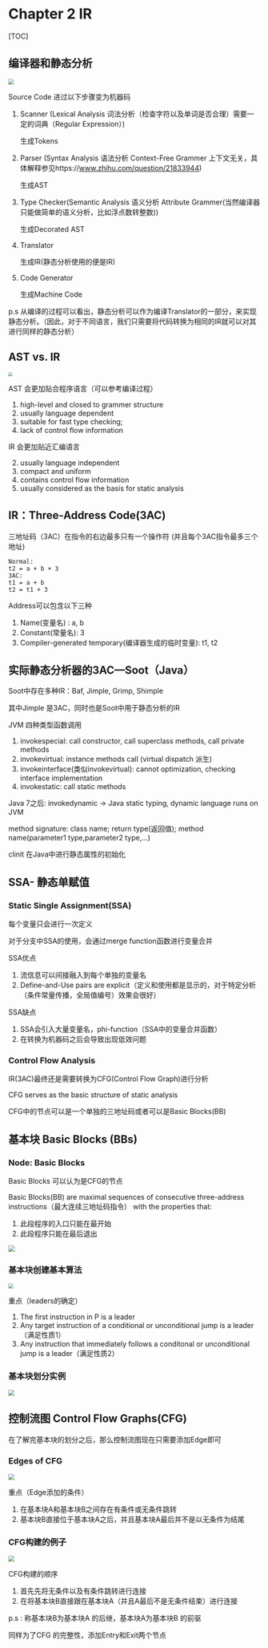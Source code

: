 # Chapter 2 IR

[TOC]

## 编译器和静态分析

<img src="./assets/Chapter2/Compiler.png" style="zoom:70%">

Source Code 进过以下步骤变为机器码

1. Scanner (Lexical Analysis  词法分析（检查字符以及单词是否合理）需要一定的词典（Regular Expression）)

   生成Tokens

2. Parser (Syntax Analysis  语法分析  Context-Free Grammer 上下文无关，具体解释参见https://www.zhihu.com/question/21833944)

   生成AST

3. Type Checker(Semantic Analysis 语义分析 Attribute Grammer(当然编译器只能做简单的语义分析，比如浮点数转整数))

   生成Decorated AST

4. Translator

   生成IR(静态分析使用的便是IR)

5. Code Generator

   生成Machine Code

p.s 从编译的过程可以看出，静态分析可以作为编译Translator的一部分，来实现静态分析。（因此，对于不同语言，我们只需要将代码转换为相同的IR就可以对其进行同样的静态分析）

## AST vs. IR

<img src="./assets/Chapter2/IRvsAST.png" style="zoom:50%">

AST 会更加贴合程序语言（可以参考编译过程）

1. high-level and closed to grammer structure
2. usually language dependent
3. suitable for fast type checking;
4. lack of control flow information

IR 会更加贴近汇编语言

2. usually language independent
3. compact and uniform
4. contains control flow information
5. usually considered as the basis for static analysis

## IR：Three-Address Code(3AC)

三地址码（3AC）在指令的右边最多只有一个操作符 (并且每个3AC指令最多三个地址)

```
Normal:
t2 = a + b + 3 
3AC:
t1 = a + b
t2 = t1 + 3
```

Address可以包含以下三种

1. Name(变量名) : a, b
2. Constant(常量名): 3
3. Compiler-generated temporary(编译器生成的临时变量): t1, t2

## 实际静态分析器的3AC—Soot（Java）

Soot中存在多种IR：Baf, Jimple, Grimp, Shimple

其中Jimple 是3AC，同时也是Soot中用于静态分析的IR

JVM 四种类型函数调用

1. invokespecial: call constructor, call superclass methods, call private methods
2. invokevirtual: instance methods call (virtual dispatch 派生)
3. invokeinterface(类似invokevirtual): cannot optimization, checking interface implementation
4. invokestatic: call static methods

Java 7之后: invokedynamic -> Java static typing, dynamic language runs on JVM

method signature: class name; return type(返回值); method name(parameter1 type,parameter2 type,...)

clinit 在Java中进行静态属性的初始化

## SSA- 静态单赋值

### Static Single Assignment(SSA)

每个变量只会进行一次定义

对于分支中SSA的使用，会通过merge function函数进行变量合并

SSA优点

1. 流信息可以间接融入到每个单独的变量名
2. Define-and-Use pairs are explicit（定义和使用都是显示的，对于特定分析（条件常量传播，全局值编号）效果会很好）

SSA缺点

1. SSA会引入大量变量名，phi-function（SSA中的变量合并函数）
2. 在转换为机器码之后会导致出现低效问题

### Control Flow Analysis

IR(3AC)最终还是需要转换为CFG(Control Flow Graph)进行分析

CFG serves as the basic structure of static analysis

CFG中的节点可以是一个单独的三地址码或者可以是Basic Blocks(BB)

## 基本块 Basic Blocks (BBs)

### Node: Basic Blocks

Basic Blocks 可以认为是CFG的节点	

Basic Blocks(BB) are maximal sequences of consecutive three-address instructions（最大连续三地址码指令） with the properties that:

1. 此段程序的入口只能在最开始
2. 此段程序只能在最后退出

<img src="./assets/Chapter2/BB.png" style="zoom:80%">

### 基本块创建基本算法

<img src="./assets/Chapter2/buildBB.png" style="zoom:60%">

重点（leaders的确定）

1. The first instruction in P is a leader
2. Any target instruction of a conditional or unconditional jump is a leader（满足性质1）
3. Any instruction that immediately follows a conditonal or unconditional jump is a leader（满足性质2）

### 基本块划分实例

<img src="./assets/Chapter2/buildBBExample.png" style="zoom:75%">

## 控制流图 Control Flow Graphs(CFG)

在了解完基本块的划分之后，那么控制流图现在只需要添加Edge即可

### Edges of CFG

<img src="./assets/Chapter2/edgeofCFG.PNG" style="zoom:75%">

重点（Edge添加的条件）

1. 在基本块A和基本块B之间存在有条件或无条件跳转
2. 基本块B直接位于基本块A之后，并且基本块A最后并不是以无条件为结尾

### CFG构建的例子

<img src="./assets/Chapter2/CFG.png" style="zoom:75%">

CFG构建的顺序

1. 首先先将无条件以及有条件跳转进行连接
2. 在将基本块B直接跟在基本块A（并且A最后不是无条件结束）进行连接

p.s : 称基本块B为基本块A 的后继，基本块A为基本块B 的前驱

同样为了CFG 的完整性，添加Entry和Exit两个节点